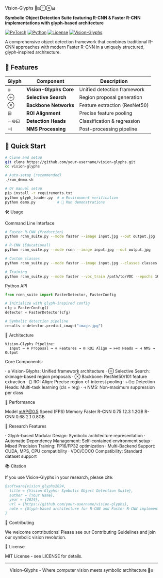 
Vision-Glyphs 🎯⧈⊕⊗⊟

**Symbolic Object Detection Suite featuring R-CNN & Faster R-CNN implementations with glyph-based architecture**

[![PyTorch](https://img.shields.io/badge/PyTorch-2.2+-ee4c2c.svg)](https://pytorch.org)
[![Python](https://img.shields.io/badge/Python-3.8+-3776ab.svg)](https://python.org)
[![License](https://img.shields.io/badge/License-MIT-blue.svg)](LICENSE)
[![Vision-Glyphs](https://img.shields.io/badge/⊞-Vision--Glyphs-8a2be2.svg)](#)

A comprehensive object detection framework that combines traditional R-CNN approaches with modern Faster R-CNN in a uniquely structured, glyph-inspired architecture.

## 🌟 Features

| Glyph | Component | Description |
|-------|-----------|-------------|
| ⧈ | **Vision-Glyphs Core** | Unified detection framework |
| ⊕ | **Selective Search** | Region proposal generation |
| ⊗ | **Backbone Networks** | Feature extraction (ResNet50) |
| ⊟ | **ROI Alignment** | Precise feature pooling |
| ⊢⊚⊡ | **Detection Heads** | Classification & regression |
| ⊣ | **NMS Processing** | Post-processing pipeline |

## 🚀 Quick Start

```bash
# Clone and setup
git clone https://github.com/your-username/vision-glyphs.git
cd vision-glyphs

# Auto-setup (recommended)
./run_demo.sh

# Or manual setup
pip install -r requirements.txt
python glyph_loader.py  # ⧈ Environment verification
python demo.py          # 🎯 Run demonstrations
```

🛠️ Usage

Command Line Interface

```bash
# Faster R-CNN (Production)
python rcnn_suite.py --mode faster --image input.jpg --out output.jpg

# R-CNN (Educational)
python rcnn_suite.py --mode rcnn --image input.jpg --out output.jpg

# Custom classes
python rcnn_suite.py --mode faster --image input.jpg --classes classes.json

# Training
python rcnn_suite.py --mode faster --voc_train /path/to/VOC --epochs 10
```

Python API

```python
from rcnn_suite import FasterDetector, FasterConfig

# Initialize with glyph-inspired config
cfg = FasterConfig()
detector = FasterDetector(cfg)

# Symbolic detection pipeline
results = detector.predict_image("image.jpg")
```

📁 Architecture

```
Vision-Glyphs Pipeline:
  Input → ⊕ Proposal → ⊗ Features → ⊟ ROI Align → ⊢⊚⊡ Heads → ⊣ NMS → Output
```

Core Components:

· ⧈ Vision-Glyphs: Unified framework architecture
· ⊕ Selective Search: skimage-based region proposals
· ⊗ Backbone: ResNet50/101 feature extraction
· ⊟ ROI Align: Precise region-of-interest pooling
· ⊢⊚⊡ Detection Heads: Multi-task learning (cls + reg)
· ⊣ NMS: Non-maximum suppression per class

🎯 Performance

Model mAP@0.5 Speed (FPS) Memory
Faster R-CNN 0.75 12.3 1.2GB
R-CNN 0.68 2.1 0.8GB

🔬 Research Features

· Glyph-based Modular Design: Symbolic architecture representation
· Automatic Dependency Management: Self-contained environment setup
· Mixed Precision Training: FP16/FP32 optimization
· Multi-Backend Support: CUDA, MPS, CPU compatibility
· VOC/COCO Compatibility: Standard dataset support

📚 Citation

If you use Vision-Glyphs in your research, please cite:

```bibtex
@software{vision_glyphs2024,
  title = {Vision-Glyphs: Symbolic Object Detection Suite},
  author = {Your Name},
  year = {2024},
  url = {https://github.com/your-username/vision-glyphs},
  note = {Glyph-based architecture for R-CNN and Faster R-CNN implementations}
}
```

🤝 Contributing

We welcome contributions! Please see our Contributing Guidelines and join our symbolic vision revolution.

📄 License

MIT License - see LICENSE for details.

---

<div align="center">

Vision-Glyphs - Where computer vision meets symbolic architecture 🎯⧈
